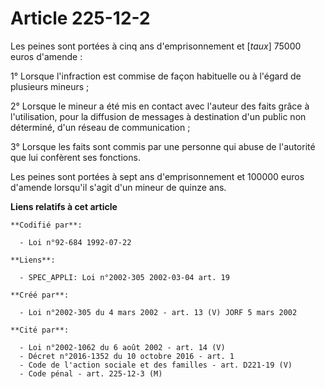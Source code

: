 # Article 225-12-2

Les peines sont portées à cinq ans d'emprisonnement et [*taux*] 75000 euros d'amende :

1° Lorsque l'infraction est commise de façon habituelle ou à l'égard de plusieurs mineurs ;

2° Lorsque le mineur a été mis en contact avec l'auteur des faits grâce à l'utilisation, pour la diffusion de messages à
destination d'un public non déterminé, d'un réseau de communication ;

3° Lorsque les faits sont commis par une personne qui abuse de l'autorité que lui confèrent ses fonctions.

Les peines sont portées à sept ans d'emprisonnement et 100000 euros d'amende lorsqu'il s'agit d'un mineur de quinze ans.

**Liens relatifs à cet article**

	**Codifié par**:

	  - Loi n°92-684 1992-07-22

	**Liens**:

	  - SPEC_APPLI: Loi n°2002-305 2002-03-04 art. 19

	**Créé par**:

	  - Loi n°2002-305 du 4 mars 2002 - art. 13 (V) JORF 5 mars 2002

	**Cité par**:

	  - Loi n°2002-1062 du 6 août 2002 - art. 14 (V)
	  - Décret n°2016-1352 du 10 octobre 2016 - art. 1
	  - Code de l'action sociale et des familles - art. D221-19 (V)
	  - Code pénal - art. 225-12-3 (M)
